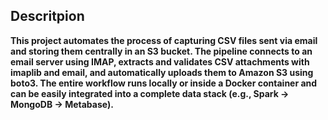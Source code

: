 ## Descritpion
**This project automates the process of capturing CSV files sent via email and storing them centrally in an S3 bucket. The pipeline connects to an email server using IMAP, extracts and validates CSV attachments with imaplib and email, and automatically uploads them to Amazon S3 using boto3. The entire workflow runs locally or inside a Docker container and can be easily integrated into a complete data stack (e.g., Spark → MongoDB → Metabase).**